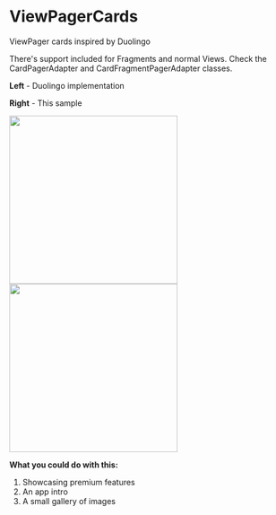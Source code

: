 # ViewPagerCards
ViewPager cards inspired by Duolingo



There's support included for Fragments and normal Views. Check the CardPagerAdapter and CardFragmentPagerAdapter classes.

**Left** - Duolingo implementation

**Right** - This sample

<img src="https://rubensousa.github.io/img/duolingo_viewpager.gif" width=300></img> <img src="https://rubensousa.github.io/img/viewpager_result.gif" width=300></img>


**What you could do with this:**

1. Showcasing premium features
2. An app intro
2. A small gallery of images


